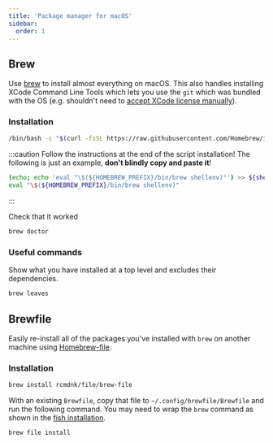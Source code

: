 ```yaml
---
title: 'Package manager for macOS'
sidebar:
  order: 1
---
```


## Brew

Use [brew](https://brew.sh/) to install almost everything on macOS. This also handles installing XCode Command Line Tools which lets you use the `git` which was bundled with the OS (e.g. shouldn't need to [accept XCode license manually](https://stackoverflow.com/questions/25970043/git-and-xcode-why-do-i-have-to-agree-to-xcodes-tcs-to-use-git)).

### Installation

```sh
/bin/bash -c "$(curl -fsSL https://raw.githubusercontent.com/Homebrew/install/HEAD/install.sh)"
```

:::caution
Follow the instructions at the end of the script installation! The following is just an example, **don't blindly copy and paste it**!

```sh
(echo; echo 'eval "\$(${HOMEBREW_PREFIX}/bin/brew shellenv)"') >> ${shell_rcfile}
eval "\$(${HOMEBREW_PREFIX}/bin/brew shellenv)"
```

:::

Check that it worked

```sh
brew doctor
```

### Useful commands

Show what you have installed at a top level and excludes their dependencies.

```sh
brew leaves
```

## Brewfile

Easily re-install all of the packages you've installed with `brew` on another machine using [Homebrew-file](https://homebrew-file.readthedocs.io/en/latest/index.html).

### Installation

```sh
brew install rcmdnk/file/brew-file
```

With an existing `Brewfile`, copy that file to `~/.config/brewfile/Brewfile` and run the following command. You may need to wrap the `brew` command as shown in the [fish installation](/setup/fish-shell).

```sh
brew file install
```
